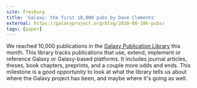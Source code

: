 ```yaml
---
site: freiburg
title: 'Galaxy: the first 10,000 pubs by Dave Clements'
external: https://galaxyproject.org/blog/2020-08-10k-pubs/
tags: [paper]
---
```


We reached 10,000 publications in the [Galaxy Publication Library](https://www.zotero.org/groups/1732893/galaxy) this month. This library tracks publications that use, extend,
implement or reference Galaxy or Galaxy-based platforms. It includes journal articles, theses, book chapters, preprints, and a couple more odds and ends.
This milestone is a good opportunity to look at what the library tells us about where the Galaxy project has been, and maybe where it's going as well.
